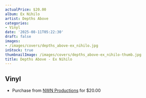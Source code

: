 ```yaml
---
actualPrice: $20.00
album: Ex Nihilo
artist: Depths Above
categories:
- Vinyl
date: '2025-08-11T05:22:30'
draft: false
images:
- /images/covers/depths_above-ex_nihilo.jpg
inStock: true
thumbnailImage: /images/covers/depths_above-ex_nihilo-thumb.jpg
title: Depths Above - Ex Nihilo
---
```


## Vinyl
* Purchase from [NWN Productions](http://shop.nwnprod.com/index.php?route=product/product&path=75&product_id=60805&sort=pd.name&order=ASC) for $20.00
